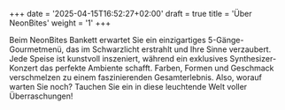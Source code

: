 +++
date = '2025-04-15T16:52:27+02:00'
draft = true
title = 'Über NeonBites'
weight = '1'
+++

Beim NeonBites Bankett erwartet Sie ein einzigartiges 5-Gänge-Gourmetmenü, das im Schwarzlicht erstrahlt und Ihre Sinne verzaubert. Jede Speise ist kunstvoll inszeniert, während ein exklusives Synthesizer-Konzert das perfekte Ambiente schafft. Farben, Formen und Geschmack verschmelzen zu einem faszinierenden Gesamterlebnis. Also, worauf warten Sie noch? Tauchen Sie ein in diese leuchtende Welt voller Überraschungen!
